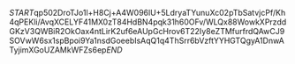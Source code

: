 $START$qp502DroTJo1l+H8Cj+A4W096lU+5LdryaTYunuXc02pTbSatvjcPf/Kh4qPEKli/AvqXCELYF41MX0zT84HdBN4pqk31h60OFv/WLQx88WowkXPrzddGKzV3QWBiR2OkOax4ntLirK2uf6eAUpGcHrov6T22Iy8eZTMfurfrdQAwCJ9SOVwW6sx1spBpoi9Ya1nsdGoeebIsAqQ1q4ThSrr6bVzftYYHGTQgyA1DnwATyjimXGoUZAMkWFZs6ep$END$